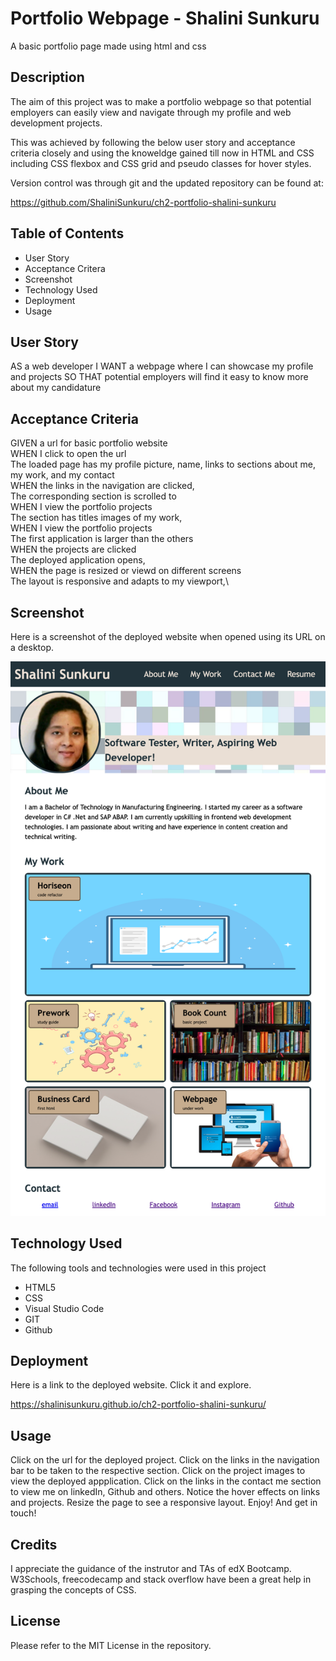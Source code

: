 # Portfolio Webpage - Shalini Sunkuru
A basic portfolio page made using html and css

## Description

The aim of this project was to make a portfolio webpage so that potential employers can easily view and navigate through my profile and web development projects. 

This was achieved by following the below user story and acceptance criteria closely and using the knoweldge gained till now in HTML and CSS including CSS flexbox and CSS grid and pseudo classes for hover styles. 

Version control was through git and the updated repository can be found at:

https://github.com/ShaliniSunkuru/ch2-portfolio-shalini-sunkuru

## Table of Contents

- User Story
- Acceptance Critera
- Screenshot
- Technology Used
- Deployment
- Usage

## User Story

AS a web developer
I WANT a webpage where I can showcase my profile and projects
SO THAT potential employers will find it easy to know more about my candidature

## Acceptance Criteria

GIVEN a url for basic portfolio website\
WHEN I click to open the url\
The loaded page has my profile picture, name, links to sections about me, my work, and my contact\
WHEN the links in the navigation are clicked,\
The corresponding section is scrolled to\
WHEN I view the portfolio projects\
The section has titles images of my work,\
WHEN I view the portfolio projects\
The first application is larger than the others\
WHEN the projects are clicked\
The deployed application opens,\
WHEN the page is resized or viewd on different screens\
The layout is responsive and adapts to my viewport,\

## Screenshot

Here is a screenshot of the deployed website when opened using its URL on a desktop.

![Screenshot of Shalini Sunkuru's Porfolio website](assets/images/screenshot.png)

## Technology Used

The following tools and technologies were used in this project

- HTML5
- CSS
- Visual Studio Code
- GIT
- Github
  
## Deployment

Here is a link to the deployed website. Click it and explore.

https://shalinisunkuru.github.io/ch2-portfolio-shalini-sunkuru/

## Usage

Click on the url for the deployed project. Click on the links in the navigation bar to be taken to the respective section. Click on the project images to view the deployed appplication. Click on the links in the contact me section to view me on linkedIn, Github and others. Notice the hover effects on links and projects. Resize the page to see a responsive layout. Enjoy! And get in touch!

## Credits

I appreciate the guidance of the instrutor and TAs of edX Bootcamp. W3Schools, freecodecamp and stack overflow have been a great help in grasping the concepts of CSS. 

## License

Please refer to the MIT License in the repository.



